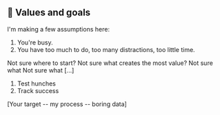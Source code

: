 ## 🎯 Values and goals



I'm making a few assumptions here:

1. You're busy.
2. You have too much to do, too many distractions, too little time.

Not sure where to start? Not sure what creates the most value? Not sure what Not sure what [...]

1. Test hunches
2. Track success

[Your target -- my process -- boring data]
